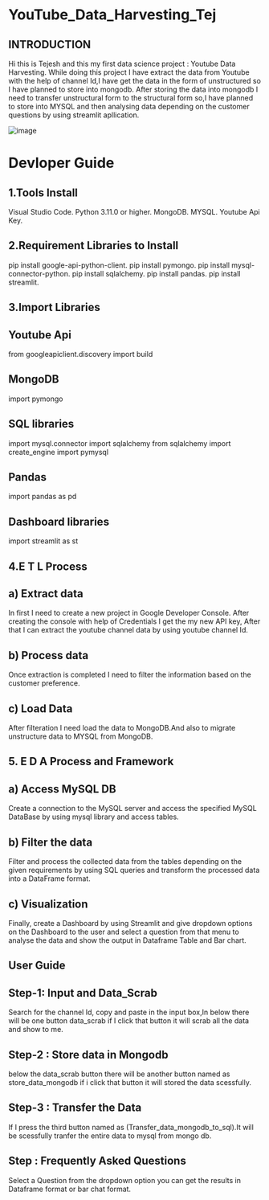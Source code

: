 # YouTube_Data_Harvesting_Tej
## INTRODUCTION
Hi this is Tejesh and this my first data science project : Youtube Data Harvesting. While doing this project I have extract the data from Youtube with the help of channel Id,I have get the data in the form of unstructured so I have planned to store into mongodb. After storing the data into mongodb I need to transfer unstructural form to the structural form so,I have planned to store into MYSQL and then analysing data depending on the customer questions by using streamlit apllication.


![image](https://github.com/Tejesh-25/YouTube_Data_Harvesting_Tej/assets/140998711/9550cf99-8b4a-49f8-bb93-01faa85b894c)

# Devloper Guide
## 1.Tools Install
  Visual Studio Code.
  Python 3.11.0 or higher.
  MongoDB.
  MYSQL.
  Youtube Api Key.

## 2.Requirement Libraries to Install
  pip install google-api-python-client.
  pip install pymongo.
  pip install mysql-connector-python.
  pip install sqlalchemy.
  pip install pandas.
  pip install streamlit.
  
## 3.Import Libraries
## Youtube Api
  from googleapiclient.discovery import build
## MongoDB
  import pymongo
  
## SQL libraries
  import mysql.connector
  import sqlalchemy
  from sqlalchemy import create_engine
  import pymysql
  
## Pandas
  import pandas as pd
## Dashboard libraries
  import streamlit as st
## 4.E T L Process
## a) Extract data
  In first I need to create a new project in Google Developer Console. After creating the console with help of Credentials I get the my new API key, After that I can          extract the youtube channel data by using youtube channel Id.
## b) Process data 
  Once extraction is completed I need to filter the information based on the customer preference.
## c) Load Data 
  After filteration I need load the data to MongoDB.And also to migrate unstructure data to MYSQL from MongoDB.
## 5. E D A Process and Framework
## a) Access MySQL DB
  Create a connection to the MySQL server and access the specified MySQL DataBase by using mysql library and access tables.
## b) Filter the data
  Filter and process the collected data from the tables depending on the given requirements by using SQL queries and transform the processed data into a DataFrame format.
## c) Visualization
  Finally, create a Dashboard by using Streamlit and give dropdown options on the Dashboard to the user and select a question from that menu to analyse the data and show      the output in Dataframe Table and Bar chart.
## User Guide 
## Step-1: Input and Data_Scrab 
  Search for the channel Id, copy and paste in the input box,In below there will be one button  data_scrab if I click that button it will scrab all the data and show to me.
## Step-2 : Store data in Mongodb
  below the data_scrab button there will be another button named as store_data_mongodb if i click that button it will stored the data scessfully.
## Step-3 : Transfer the Data
  If I press the third button named as (Transfer_data_mongodb_to_sql).It will be scessfully tranfer the entire data to mysql from mongo db.
## Step : Frequently Asked Questions
  Select a Question from the dropdown option you can get the results in Dataframe format or bar chat format.
  
  

  
